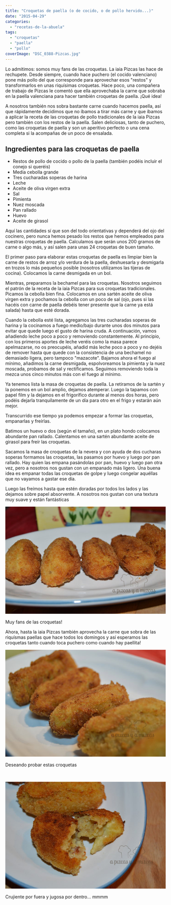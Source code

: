 ```yaml
---
title: "Croquetas de paella (o de cocido, o de pollo hervido...)"
date: "2015-04-29"
categories: 
  - "recetas-de-la-abuela"
tags: 
  - "croquetas"
  - "paella"
  - "pollo"
coverImage: "DSC_0388-Pizcas.jpg"
---
```


Lo admitimos: somos muy fans de las croquetas. La iaia Pizcas las hace de rechupete. Desde siempre, cuando hace puchero (el cocido valenciano) pone más pollo del que corresponde para aprovechar esos "restos" y transformarlos en unas riquísimas croquetas. Hace poco, una compañera de trabajo de Pizcas le comentó que ella aprovechaba la carne que sobraba en la paella valenciana para hacer también croquetas de paella. ¡Qué idea!

A nosotros también nos sobra bastante carne cuando hacemos paella, así que rápidamente decidimos que no íbamos a tirar más carne y que íbamos a aplicar la receta de las croquetas de pollo tradicionales de la iaia Pizcas pero también con los restos de la paella. Salen deliciosas, tanto de puchero, como las croquetas de paella y son un aperitivo perfecto o una cena completa si la acompañas de un poco de ensalada.

## Ingredientes para las croquetas de paella

- Restos de pollo de cocido o pollo de la paella (también podéis incluir el conejo si queréis)
- Media cebolla grande
- Tres cucharadas soperas de harina
- Leche
- Aceite de oliva virgen extra
- Sal
- Pimienta
- Nuez moscada
- Pan rallado
- Huevo
- Aceite de girasol

Aquí las cantidades sí que son del todo orientativas y dependerá del ojo del cocinero, pero nunca hemos pesado los restos que hemos empleados para nuestras croquetas de paella. Calculamos que serán unos 200 gramos de carne o algo más, y así salen para unas 24 croquetas de buen tamaño.

El primer paso para elaborar estas croquetas de paella es limpiar bien la carne de restos de arroz y/o verdura de la paella, deshuesarla y desmigarla en trozos lo más pequeños posible (nosotros utilizamos las tijeras de cocina). Colocamos la carne desmigada en un bol.

Mientras, preparamos la bechamel para las croquetas. Nosotros seguimos el patrón de la receta de la iaia Pizcas para sus croquetas tradicionales. Picamos la cebolla bien fina. Colocamos en una sartén aceite de oliva virgen extra y pochamos la cebolla con un poco de sal (ojo, pues si las hacéis con carne de paella debéis tener presente que la carne ya está salada) hasta que esté dorada.

Cuando la cebolla esté lista, agregamos las tres cucharadas soperas de harina y la cocinamos a fuego medio/bajo durante unos dos minutos para evitar que quede luego el gusto de harina cruda. A continuación, vamos añadiendo leche poco a poco y removiendo constantemente. Al principio, con los primeros aportes de leche veréis como la masa parece apelmazarse, no os preocupéis, añadid más leche poco a poco y no dejéis de remover hasta que quede con la consistencia de una bechamel no demasiado ligera, pero tampoco "mazacote". Bajamos ahora el fuego al mínimo, añadimos la carne desmigada, espolvoreamos la pimienta y la nuez moscada, probamos de sal y rectificamos. Seguimos removiendo toda la mezca unos cinco minutos más con el fuego al mínimo.

Ya tenemos lista la masa de croquetas de paella. La retiramos de la sartén y la ponemos en un bol amplio, dejamos atemperar. Luego la tapamos con papel film y la dejamos en el frigorífico durante al menos dos horas, pero podéis dejarla tranquilamente de un día para otro en el frigo y estarán aún mejor.

Transcurrido ese tiempo ya podemos empezar a formar las croquetas, empanarlas y freírlas.

Batimos un huevo o dos (según el tamaño), en un plato hondo colocamos abundante pan rallado. Calentamos en una sartén abundante aceite de girasol para freír las croquetas.

Sacamos la masa de croquetas de la nevera y con ayuda de dos cucharas soperas formamos las croquetas, las pasamos por huevo y luego por pan rallado. Hay quien las empana pasándolas por pan, huevo y luego pan otra vez, pero a nosotros nos gustan con un empanado más ligero. Una buena idea es empanar todas las croquetas de golpe y luego congelar aquéllas que no vayamos a gastar ese día.

Luego las freímos hasta que estén doradas por todos los lados y las dejamos sobre papel absorvente. A nosotros nos gustan con una textura muy suave y están fantásticas

![](images/DSC_0377-Pizcas.jpg)

Muy fans de las croquetas!

Ahora, hasta la iaia Pizcas también aprovecha la carne que sobra de las riquísmas paellas que hace todos los domingos y así esperamos las croquetas tanto cuando toca puchero como cuando hay paellita!

![](images/DSC_0388-Pizcas.jpg)

Deseando probar estas croquetas

 

![](images/DSC_0409-Pizcas.jpg)

Crujiente por fuera y jugosa por dentro... mmmm
